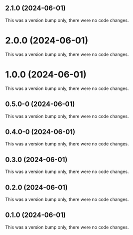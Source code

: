 ## 2.1.0 (2024-06-01)

This was a version bump only, there were no code changes.

# 2.0.0 (2024-06-01)

This was a version bump only, there were no code changes.

# 1.0.0 (2024-06-01)

This was a version bump only, there were no code changes.

## 0.5.0-0 (2024-06-01)

This was a version bump only, there were no code changes.

## 0.4.0-0 (2024-06-01)

This was a version bump only, there were no code changes.

## 0.3.0 (2024-06-01)

This was a version bump only, there were no code changes.

## 0.2.0 (2024-06-01)

This was a version bump only, there were no code changes.

## 0.1.0 (2024-06-01)

This was a version bump only, there were no code changes.